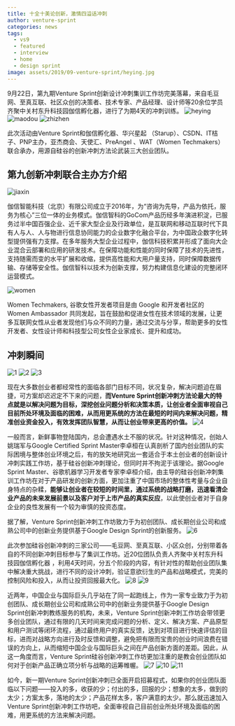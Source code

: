 ```yaml
---
title: 十全十美论创新，激情四溢话冲刺
author: venture-sprint
categories: news
tags:
  - vs9
  - featured
  - interview
  - home
  - design sprint
image: assets/2019/09-venture-sprint/heying.jpg
---
```

9月22日，第九期Venture Sprint创新设计冲刺集训工作坊完美落幕，来自毛豆网、至真互联、社区众创的决策者、技术专家、产品经理、设计师等20余位学员齐聚中关村东升科技园伽信孵化器，进行了为期4天的冲刺训练。
![heying](/assets/2019/09-venture-sprint/heying.jpg)
![maodou](/assets/2019/09-venture-sprint/maodou.jpg)
![zhizhen](/assets/2019/09-venture-sprint/zhizhen.jpg)

此次活动由Venture Sprint和伽信孵化器、华兴星起 （Starup）、CSDN、IT桔子、PNP主办，亚杰商会、天使汇、PreAngel 、WAT（Women Techmakers）联合承办，用源自硅谷的创新冲刺方法论武装三大创业团队。

## 第九创新冲刺联合主办方介绍

![jiaxin](/assets/2019/09-venture-sprint/jiaxin.jpg)

伽信智能科技（北京）有限公司成立于2016年，为“咨询为先导，产品为依托，服务为核心”三位一体的业务模式。伽信智科的GoCom产品历经多年演进积淀，已服务过半中国百强企业、近千家大型企业及行政单位，是互联网和移动互联时代下具有人与人、人与物进行信息协同能力的企业数字化融合平台，为中国政企数字化转型提供强有力支撑。在多年服务大型企业过程中，伽信科技积累并形成了面向大企业混合云部署和应用的研发技术。在保障功能和性能的同时保障了技术的先进性，支持随需而变的水平扩展和收缩，提供高性能和大用户量支持，同时保障数据传输、存储等安全性。伽信智科以技术为创新支撑，努力构建信息化建设的完整闭环运营模式。

![women](/assets/2019/09-venture-sprint/women.jpg)

Women Techmakers, 谷歌女性开发者项目是由 Google 和开发者社区的 Women Ambassador 共同发起，旨在鼓励和促进女性在技术领域的发展，让更多互联网女性从业者发现他们与众不同的力量，通过交流与分享，帮助更多的女性开发者、女性设计师和科技型公司女性企业家成长、提升和成功。

## 冲刺瞬间

![1](/assets/2019/09-venture-sprint/1.jpg)
![2](/assets/2019/09-venture-sprint/2.jpg)
![3](/assets/2019/09-venture-sprint/3.jpg)

现在大多数创业者都经常性的面临各部门目标不同，状况复杂，解决问题迫在眉捷，可方案却迟迟定不下来的问题，**而Venture Sprint创新冲刺方法论最大的特点就是以解决问题为目标，深挖创业问题分析和决策本质，让创业者全面审视自己目前所处环境及面临的困难，从而用更系统的方法在最短的时间内来解决问题，精准创业资金投入，有效发挥团队智慧，从而让创业带来更高的价值。**
![4](/assets/2019/09-venture-sprint/4.jpg)

一般而言，新鲜事物登陆国内，总会遭遇水土不服的状况。针对这种情况，创始人姚瑞军与Google Certified Sprint Master李卓桓在认真剖析了国内创业团队的实际困境与整体创业环境之后，有的放矢地研究出一套适合于本土创业者的创新设计冲刺实践工作坊，基于硅谷创新冲刺理论，但同时并不拘泥于该理论。据Google Sprint Master、谷歌机器学习开发者专家李卓桓介绍，由主导的硅谷创新冲刺集训工作坊在对于产品研发的创新方面，更加注重了中国市场的整体性考量与企业自身特点的杂糅，**能够让创业者在较短的时间里，通过系统的战略打磨，迅速看清企业产品的未来发展前景以及客户对于上市产品的真实反应**，以此使创业者对于自身企业的良性发展有一个较为审慎的投资态度。

据了解，Venture Sprint创新冲刺工作坊致力于为初创团队、成长期创业公司和成熟公司中的创新业务提供基于Google Design Sprint的创新服务。
![6](/assets/2019/09-venture-sprint/6.jpg)

此次参加硅谷创新冲刺的三家公司——毛豆网、至真互联、小区众创，分别带着各自的不同创新冲刺目标参与了集训工作坊。近20位团队负责人齐聚中关村东升科技园伽信孵化器 ，利用4天时间，分五个阶段的内容，有针对性的帮助创业团队集中解决重大挑战，进行不同的设计冲刺，验证意欲衍生的产品和战略模式，完美的控制风险和投入，从而让投资回报最大化。
![8](/assets/2019/09-venture-sprint/8.jpg)
![9](/assets/2019/09-venture-sprint/9.jpg)

近两年，中国企业与国际巨头几乎站在了同一起跑线上，作为一家专业致力于为初创团队、成长期创业公司和成熟公司中的创新业务提供基于Google Design Sprint创新冲刺教练服务的机构，未来，Venture Sprint创新冲刺工作坊会带领更多创业团队，通过有限的几天时间来完成问题的分析、定义、解决方案、产品原型和用户测试等闭环流程，通过最终用户的真实反馈，达到对项目进行快速评估的目标，进而对战略方向进行及时反馈和调整，避免把有限而宝贵的创业时间浪费在错误的方向上，从而缩短中国企业与国际巨头之间在产品创新方面的差距。因此，从这一角度而言，Venture Sprint硅谷创新冲刺工作坊更加注重的是教会创业团队如何对于创新产品正确立项分析与战略的运筹帷幄。
![7](/assets/2019/09-venture-sprint/7.jpg)
![10](/assets/2019/09-venture-sprint/10.jpg)
![11](/assets/2019/09-venture-sprint/11.jpg)

如今，新一期Venture Sprint创新冲刺已全面开启招募程式，如果你的创业团队面临以下问题——投入的多，收获的少；付出的多，回报的少；想象的太多，做到的太少；方案太多，落地的太少；产品花样太多，客户满意的太少。那么就迅速加入Venture Sprint创新冲刺工作坊吧，全面审视自己目前创业所处环境及面临的困难，用更系统的方法来解决问题。
